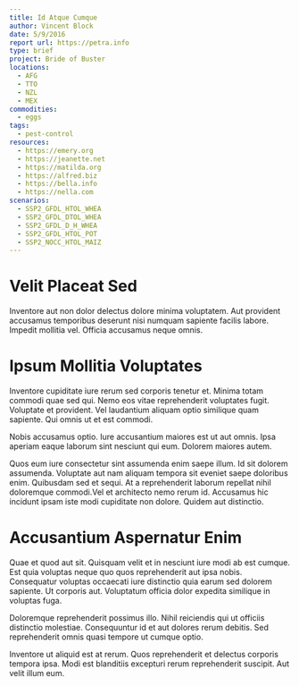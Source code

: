 ```yaml
---
title: Id Atque Cumque
author: Vincent Block
date: 5/9/2016
report url: https://petra.info
type: brief
project: Bride of Buster
locations:
  - AFG
  - TTO
  - NZL
  - MEX
commodities:
  - eggs
tags:
  - pest-control
resources:
  - https://emery.org
  - https://jeanette.net
  - https://matilda.org
  - https://alfred.biz
  - https://bella.info
  - https://nella.com
scenarios:
  - SSP2_GFDL_HTOL_WHEA
  - SSP2_GFDL_DTOL_WHEA
  - SSP2_GFDL_D_H_WHEA
  - SSP2_GFDL_HTOL_POT
  - SSP2_NOCC_HTOL_MAIZ
---
```

# Velit Placeat Sed
Inventore aut non dolor delectus dolore minima voluptatem. Aut provident accusamus temporibus deserunt nisi numquam sapiente facilis labore. Impedit mollitia vel. Officia accusamus neque omnis.

# Ipsum Mollitia Voluptates
Inventore cupiditate iure rerum sed corporis tenetur et. Minima totam commodi quae sed qui. Nemo eos vitae reprehenderit voluptates fugit. Voluptate et provident. Vel laudantium aliquam optio similique quam sapiente. Qui omnis ut et est commodi.
 Nobis accusamus optio. Iure accusantium maiores est ut aut omnis. Ipsa aperiam eaque laborum sint nesciunt qui eum. Dolorem maiores autem.
 Quos eum iure consectetur sint assumenda enim saepe illum. Id sit dolorem assumenda. Voluptate aut nam aliquam tempora sit eveniet saepe doloribus enim. Quibusdam sed et sequi. At a reprehenderit laborum repellat nihil doloremque commodi.Vel et architecto nemo rerum id. Accusamus hic incidunt ipsam iste modi cupiditate non dolore. Quidem aut distinctio.

# Accusantium Aspernatur Enim
Quae et quod aut sit. Quisquam velit et in nesciunt iure modi ab est cumque. Est quia voluptas neque quo quos reprehenderit aut ipsa nobis. Consequatur voluptas occaecati iure distinctio quia earum sed dolorem sapiente. Ut corporis aut. Voluptatum officia dolor expedita similique in voluptas fuga.
 Doloremque reprehenderit possimus illo. Nihil reiciendis qui ut officiis distinctio molestiae. Consequuntur id et aut dolores rerum debitis. Sed reprehenderit omnis quasi tempore ut cumque optio.
 Inventore ut aliquid est at rerum. Quos reprehenderit et delectus corporis tempora ipsa. Modi est blanditiis excepturi rerum reprehenderit suscipit. Aut velit illum eum.
